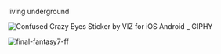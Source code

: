 living underground 

![Confused Crazy Eyes Sticker by VIZ for iOS   Android _ GIPHY](https://github.com/kartticus/kartticus/assets/100049393/b188bde3-ea9c-4b2f-bea8-6a07ad761052)

![final-fantasy7-ff](https://github.com/kartticus/kartticus/assets/100049393/d4a26a91-ab8d-4e19-9fce-9b73260ace97)


